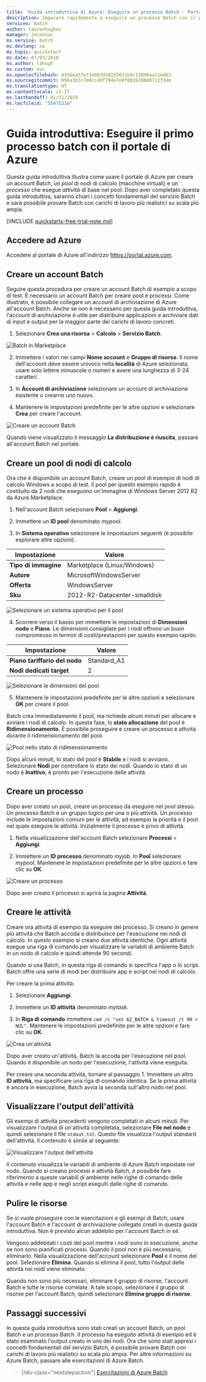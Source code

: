 ```yaml
---
title: 'Guida introduttiva di Azure: Eseguire un processo Batch - Portale'
description: Imparare rapidamente a eseguire un processo Batch con il portale di Azure.
services: batch
author: laurenhughes
manager: jeconnoc
ms.service: batch
ms.devlang: na
ms.topic: quickstart
ms.date: 07/03/2018
ms.author: lahugh
ms.custom: mvc
ms.openlocfilehash: 4356ea57e73e063d18155611b8c11090aa11edb3
ms.sourcegitcommit: 698a3d3c7e0cc48f784a7e8f081928888712f34b
ms.translationtype: HT
ms.contentlocale: it-IT
ms.lasthandoff: 01/31/2019
ms.locfileid: "55471216"
---
```

# <a name="quickstart-run-your-first-batch-job-in-the-azure-portal"></a>Guida introduttiva: Eseguire il primo processo batch con il portale di Azure

Questa guida introduttiva illustra come usare il portale di Azure per creare un account Batch, un *pool* di nodi di calcolo (macchine virtuali) e un *processo* che esegue *attività* di base nel pool. Dopo aver completato questa guida introduttiva, saranno chiari i concetti fondamentali del servizio Batch e sarà possibile provare Batch con carichi di lavoro più realistici su scala più ampia.

[!INCLUDE [quickstarts-free-trial-note.md](../../includes/quickstarts-free-trial-note.md)]

## <a name="sign-in-to-azure"></a>Accedere ad Azure 

Accedere al portale di Azure all'indirizzo https://portal.azure.com.

## <a name="create-a-batch-account"></a>Creare un account Batch

Seguire questa procedura per creare un account Batch di esempio a scopo di test. È necessario un account Batch per creare pool e processi. Come illustrato, è possibile collegare un account di archiviazione di Azure all'account Batch. Anche se non è necessario per questa guida introduttiva, l'account di archiviazione è utile per distribuire applicazioni e archiviare dati di input e output per la maggior parte dei carichi di lavoro concreti.


1. Selezionare **Crea una risorsa** > **Calcolo** > **Servizio Batch**. 

  ![Batch in Marketplace][marketplace_portal]

2. Immettere i valori nei campi **Nome account** e **Gruppo di risorse**. Il nome dell'account deve essere univoco nella **località** di Azure selezionata, usare solo lettere minuscole o numeri e avere una lunghezza di 3-24 caratteri. 

3. In **Account di archiviazione** selezionare un account di archiviazione esistente o crearne uno nuovo.

4. Mantenere le impostazioni predefinite per le altre opzioni e selezionare **Crea** per creare l'account.

  ![Creare un account Batch][account_portal]  

Quando viene visualizzato il messaggio **La distribuzione è riuscita**, passare all'account Batch nel portale.

## <a name="create-a-pool-of-compute-nodes"></a>Creare un pool di nodi di calcolo

Ora che è disponibile un account Batch, creare un pool di esempio di nodi di calcolo Windows a scopo di test. Il pool per questo esempio rapido è costituito da 2 nodi che eseguono un'immagine di Windows Server 2012 R2 da Azure Marketplace.


1. Nell'account Batch selezionare **Pool** > **Aggiungi**.

2. Immettere un **ID pool** denominato *mypool*. 

3. In **Sistema operativo** selezionare le impostazioni seguenti (è possibile esplorare altre opzioni).
  
  |Impostazione  |Valore  |
  |---------|---------|
  |**Tipo di immagine**|Marketplace (Linux/Windows)|
  |**Autore**     |MicrosoftWindowsServer|
  |**Offerta**     |WindowsServer|
  |**Sku**     |2012-R2-Datacenter-smalldisk|

  ![Selezionare un sistema operativo per il pool][pool_os] 

4. Scorrere verso il basso per immettere le impostazioni di **Dimensioni nodo** e **Piano**. Le dimensioni consigliate per i nodi offrono un buon compromesso in termini di costi/prestazioni per questo esempio rapido.
  
  |Impostazione  |Valore  |
  |---------|---------|
  |**Piano tariffario del nodo**     |Standard_A1|
  |**Nodi dedicati target**     |2|

  ![Selezionare le dimensioni del pool][pool_size] 

5. Mantenere le impostazioni predefinite per le altre opzioni e selezionare **OK** per creare il pool.

Batch crea immediatamente il pool, ma richiede alcuni minuti per allocare e avviare i nodi di calcolo. In questa fase, lo **stato allocazione** del pool è **Ridimensionamento**. È possibile proseguire e creare un processo e attività durante il ridimensionamento del pool. 

![Pool nello stato di ridimensionamento][pool_resizing]

Dopo alcuni minuti, lo stato del pool è **Stabile** e i nodi si avviano. Selezionare **Nodi** per controllare lo stato dei nodi. Quando lo stato di un nodo è **Inattivo**, è pronto per l'esecuzione delle attività. 

## <a name="create-a-job"></a>Creare un processo

Dopo aver creato un pool, creare un processo da eseguire nel pool stesso. Un processo Batch è un gruppo logico per una o più attività. Un processo include le impostazioni comuni per le attività, ad esempio la priorità e il pool nel quale eseguire le attività. Inizialmente il processo è privo di attività. 

1. Nella visualizzazione dell'account Batch selezionare **Processi** > **Aggiungi**. 

2. Immettere un **ID processo** denominato *myjob*. In **Pool** selezionare *mypool*. Mantenere le impostazioni predefinite per le altre opzioni e fare clic su **OK**.

  ![Creare un processo][job_create]

Dopo aver creato il processo si aprirà la pagina **Attività**.

## <a name="create-tasks"></a>Creare le attività

Creare ora attività di esempio da eseguire del processo. Si creano in genere più attività che Batch accoda e distribuisce per l'esecuzione nei nodi di calcolo. In questo esempio si creano due attività identiche. Ogni attività esegue una riga di comando per visualizzare le variabili di ambiente Batch in un nodo di calcolo e quindi attende 90 secondi. 

Quando si usa Batch, in questa riga di comando si specifica l'app o lo script. Batch offre una serie di modi per distribuire app e script nei nodi di calcolo. 

Per creare la prima attività:

1. Selezionare **Aggiungi**.

2. Immettere un **ID attività** denominato *mytask*. 

3. In **Riga di comando** immettere `cmd /c "set AZ_BATCH & timeout /t 90 > NUL"`. Mantenere le impostazioni predefinite per le altre opzioni e fare clic su **OK**.

  ![Crea un'attività][task_create]

Dopo aver creato un'attività, Batch la accoda per l'esecuzione nel pool. Quando è disponibile un nodo per l'esecuzione, l'attività viene eseguita.

Per creare una seconda attività, tornare al passaggio 1. Immettere un altro **ID attività**, ma specificare una riga di comando identica. Se la prima attività è ancora in esecuzione, Batch avvia la seconda sull'altro nodo nel pool.

## <a name="view-task-output"></a>Visualizzare l'output dell'attività

Gli esempi di attività precedenti vengono completati in alcuni minuti. Per visualizzare l'output di un'attività completata, selezionare **File nel nodo** e quindi selezionare il file `stdout.txt`. Questo file visualizza l'output standard dell'attività. Il contenuto è simile al seguente:

![Visualizzare l'output dell'attività][task_output]

Il contenuto visualizza le variabili di ambiente di Azure Batch impostate nel nodo. Quando si creano processi e attività Batch, è possibile fare riferimento a queste variabili di ambiente nelle righe di comando delle attività e nelle app e negli script eseguiti dalle righe di comando.

## <a name="clean-up-resources"></a>Pulire le risorse

Se si vuole proseguire con le esercitazioni e gli esempi di Batch, usare l'account Batch e l'account di archiviazione collegato creati in questa guida introduttiva. Non è previsto alcun addebito per l'account Batch in sé.

Vengono addebitati i costi del pool mentre i nodi sono in esecuzione, anche se non sono pianificati processi. Quando il pool non è più necessario, eliminarlo. Nella visualizzazione dell'account selezionare **Pool** e il nome del pool. Selezionare **Elimina**.  Quando si elimina il pool, tutto l'output delle attività nei nodi viene eliminato. 

Quando non sono più necessari, eliminare il gruppo di risorse, l'account Batch e tutte le risorse correlate. A tale scopo, selezionare il gruppo di risorse per l'account Batch, quindi selezionare **Elimina gruppo di risorse**.

## <a name="next-steps"></a>Passaggi successivi

In questa guida introduttiva sono stati creati un account Batch, un pool Batch e un processo Batch. Il processo ha eseguito attività di esempio ed è stato esaminato l'output creato in uno dei nodi. Ora che sono stati appresi i concetti fondamentali del servizio Batch, è possibile provare Batch con carichi di lavoro più realistici su scala più ampia. Per altre informazioni su Azure Batch, passare alle esercitazioni di Azure Batch. 

> [!div class="nextstepaction"]
> [Esercitazioni di Azure Batch](./tutorial-parallel-dotnet.md)

[marketplace_portal]: ./media/quick-create-portal/marketplace-batch.png

[account_portal]: ./media/quick-create-portal/batch-account-portal.png

[account_keys]: ./media/quick-create-portal/batch-account-keys.png

[pool_os]: ./media/quick-create-portal/pool-operating-system.png

[pool_size]: ./media/quick-create-portal/pool-size.png

[pool_resizing]: ./media/quick-create-portal/pool-resizing.png

[job_create]: ./media/quick-create-portal/job-create.png

[task_create]: ./media/quick-create-portal/task-create.png

[task_output]: ./media/quick-create-portal/task-output.png